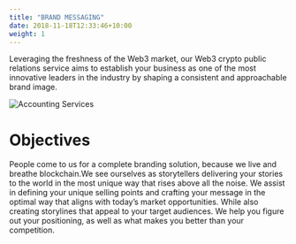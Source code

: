 ```yaml
---
title: "BRAND MESSAGING"
date: 2018-11-18T12:33:46+10:00
weight: 1
---
```


Leveraging the freshness of the Web3 market, our Web3 crypto public relations service aims to establish your business as one of the most innovative leaders in the industry by shaping a consistent and approachable brand image.

![Accounting Services](/images/austin-distel-nGc5RT2HmF0-unsplash.jpg)

# Objectives

People come to us for a complete branding solution, because we live and breathe blockchain.We see ourselves as storytellers delivering your stories to the world in the most unique way that rises above all the noise. We assist in defining your unique selling points and crafting your message in the optimal way that aligns with today’s market opportunities. While also creating storylines that appeal to your target audiences. We help you figure out your positioning, as well as what makes you better than your competition.

